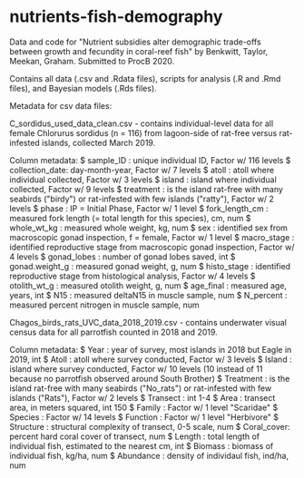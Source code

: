 # nutrients-fish-demography
Data and code for "Nutrient subsidies alter demographic trade-offs between growth and fecundity in coral-reef fish" by Benkwitt, Taylor, Meekan, Graham. Submitted to ProcB 2020.

Contains all data (.csv and .Rdata files), scripts for analysis (.R and .Rmd files), and Bayesian models (.Rds files). 

Metadata for csv data files:

C_sordidus_used_data_clean.csv - contains individual-level data for all female Chlorurus sordidus (n = 116) from lagoon-side of rat-free versus rat-infested islands, collected March 2019.

Column metadata:
 $ sample_ID      : unique individual ID, Factor w/ 116 levels
 $ collection_date: day-month-year, Factor w/ 7 levels
 $ atoll          : atoll where individual collected, Factor w/ 3 levels 
 $ island         : island where individual collected, Factor w/ 9 levels
 $ treatment      : is the island rat-free with many seabirds ("birdy") or rat-infested with few islands ("ratty"), Factor w/ 2 levels 
 $ phase          : IP = Initial Phase, Factor w/ 1 level
 $ fork_length_cm : measured fork length (= total length for this species), cm, num
 $ whole_wt_kg    : measured whole weight, kg, num
 $ sex            : identified sex from macroscopic gonad inspection, f = female, Factor w/ 1 level
 $ macro_stage    : identified reproductive stage from macroscopic gonad inspection, Factor w/ 4 levels
 $ gonad_lobes    : number of gonad lobes saved, int
 $ gonad.weight_g : measured gonad weight, g, num
 $ histo_stage    : identified reproductive stage from histological analysis, Factor w/ 4 levels
 $ otolith_wt_g   : measured otolith weight, g, num
 $ age_final      : measured age, years, int
 $ N15            : measured deltaN15 in muscle sample, num
 $ N_percent      : measured percent nitrogen in muscle sample, num
 
 Chagos_birds_rats_UVC_data_2018_2019.csv - contains underwater visual census data for all parrotfish counted in 2018 and 2019. 
 
Column metadata:
 $ Year       : year of survey, most islands in 2018 but Eagle in 2019, int
 $ Atoll      : atoll where survey conducted, Factor w/ 3 levels 
 $ Island     : island where survey conducted, Factor w/ 10 levels (10 instead of 11 because no parrotfish observed around South Brother)
 $ Treatment  : is the island rat-free with many seabirds ("No_rats") or rat-infested with few islands ("Rats"), Factor w/ 2 levels 
 $ Transect   : int  1-4
 $ Area       : transect area, in meters squared, int 150
 $ Family     : Factor w/ 1 level "Scaridae"
 $ Species    : Factor w/ 14 levels
 $ Function   : Factor w/ 1 level "Herbivore"
 $ Structure  : structural complexity of transect, 0-5 scale, num
 $ Coral_cover: percent hard coral cover of transect, num 
 $ Length     : total length of individual fish, estimated to the nearest cm, int
 $ Biomass    : biomass of individual fish, kg/ha, num
 $ Abundance  : density of individaul fish, ind/ha, num 
 
